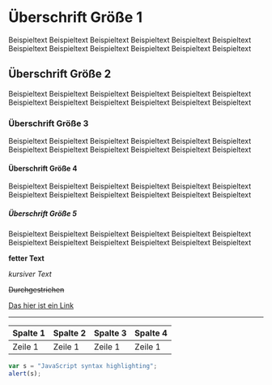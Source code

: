 # Überschrift Größe 1

Beispieltext Beispieltext Beispieltext Beispieltext Beispieltext Beispieltext Beispieltext Beispieltext Beispieltext Beispieltext Beispieltext Beispieltext

## Überschrift Größe 2

Beispieltext Beispieltext Beispieltext Beispieltext Beispieltext Beispieltext Beispieltext Beispieltext Beispieltext Beispieltext Beispieltext Beispieltext

### Überschrift Größe 3

Beispieltext Beispieltext Beispieltext Beispieltext Beispieltext Beispieltext Beispieltext Beispieltext Beispieltext Beispieltext Beispieltext Beispieltext

#### Überschrift Größe 4

Beispieltext Beispieltext Beispieltext Beispieltext Beispieltext Beispieltext Beispieltext Beispieltext Beispieltext Beispieltext Beispieltext Beispieltext

##### Überschrift Größe 5

Beispieltext Beispieltext Beispieltext Beispieltext Beispieltext Beispieltext Beispieltext Beispieltext Beispieltext Beispieltext Beispieltext Beispieltext

**fetter Text**  

_kursiver Text_  

~~Durchgestrichen~~

[Das hier ist ein Link](https://www.google.com)

---

| Spalte 1| Spalte 2 | Spalte 3 | Spalte 4 |
| ------- | -------- | -------- | -------- |
| Zeile 1 | Zeile 1  | Zeile 1  | Zeile 1  |

```javascript
var s = "JavaScript syntax highlighting";
alert(s);
```
